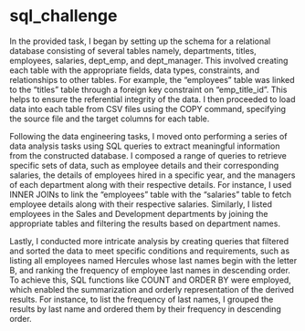 # sql_challenge

In the provided task, I began by setting up the schema for a relational database consisting of several tables namely, departments, titles, employees, salaries, dept_emp, and dept_manager. This involved creating each table with the appropriate fields, data types, constraints, and relationships to other tables. For example, the “employees” table was linked to the “titles” table through a foreign key constraint on “emp_title_id”. This helps to ensure the referential integrity of the data. I then proceeded to load data into each table from CSV files using the COPY command, specifying the source file and the target columns for each table.

Following the data engineering tasks, I moved onto performing a series of data analysis tasks using SQL queries to extract meaningful information from the constructed database. I composed a range of queries to retrieve specific sets of data, such as employee details and their corresponding salaries, the details of employees hired in a specific year, and the managers of each department along with their respective details. For instance, I used INNER JOINs to link the “employees” table with the “salaries” table to fetch employee details along with their respective salaries. Similarly, I listed employees in the Sales and Development departments by joining the appropriate tables and filtering the results based on department names.

Lastly, I conducted more intricate analysis by creating queries that filtered and sorted the data to meet specific conditions and requirements, such as listing all employees named Hercules whose last names begin with the letter B, and ranking the frequency of employee last names in descending order. To achieve this, SQL functions like COUNT and ORDER BY were employed, which enabled the summarization and orderly representation of the derived results. For instance, to list the frequency of last names, I grouped the results by last name and ordered them by their frequency in descending order. 
